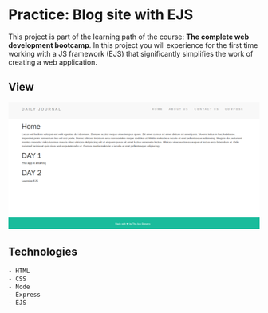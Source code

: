 # Practice: Blog site with EJS

This project is part of the learning path of the course: **The complete web development bootcamp**.
In this project you will experience for the first time working with a JS framework (EJS) that significantly simplifies the work of creating a web application.

## View

![blog_ejs](./blog_ejs.png)

## Technologies

    - HTML
    - CSS
    - Node
    - Express
    - EJS
